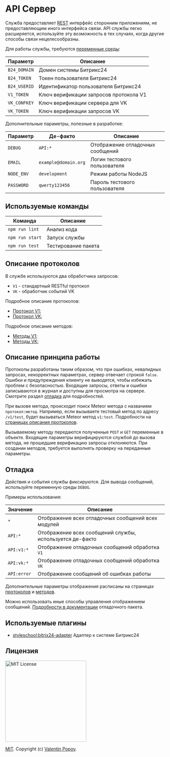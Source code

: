 # API Сервер

Служба предоставляет
[REST](https://ru.wikipedia.org/wiki/REST)
интерфейс сторонним приложениям, не предоставляющим иного
интерфейса связи.
API службы легко расширяется, используйте эту возможность в тех
случаях, когда другие способы связи нецелесообразны.

Для работы службы, требуются
[переменные среды](https://ru.wikipedia.org/wiki/%D0%9F%D0%B5%D1%80%D0%B5%D0%BC%D0%B5%D0%BD%D0%BD%D0%B0%D1%8F_%D1%81%D1%80%D0%B5%D0%B4%D1%8B):

| Параметр      | Описание                                |
| ------------- | --------------------------------------- |
| `B24_DOMAIN`  | Домен системы Битрикс24                 |
| `B24_TOKEN`   | Токен пользователя Битрикс24            |
| `B24_USERID`  | Идентификатор пользователя Битрикс24    |
| `V1_TOKEN`    | Ключ верификации запросов протокола V1  |
| `VK_CONFKEY`  | Ключ верификации сервера для VK         |
| `VK_TOKEN`    | Ключ верификации запросов VK            |

Дополнительные параметры, полезные в разработке:

| Параметр    | Де-факто              | Описание                          |
| ----------- | --------------------- | --------------------------------- |
| `DEBUG`     | `API:*`               | Отображение отладочных сообщений  |
| `EMAIL`     | `example@domain.org`  | Логин тестового пользователя      |
| `NODE_ENV`  | `development`         | Режим работы NodeJS               |
| `PASSWORD`  | `qwerty123456`        | Пароль тестового пользователя     |

## Используемые команды

| Команда         | Описание            |
| --------------- | ------------------- |
| `npm run lint`  | Анализ кода         |
| `npm run start` | Запуск службы       |
| `npm run test`  | Тестирование пакета |

## Описание протоколов

В службе используются два обработчика запросов:

* `V1` - стандартный RESTful протокол
* `VK` - обработчик событий VK

Подробное описание протоколов:

* [Протокол V1](server/routes/v1/README.md);
* [Протокол VK](server/routes/vk/README.md);

Подробное описание методов:

* [Методы V1](server/methods/v1/README.md);
* [Методы VK](server/methods/vk/README.md);

## Описание принципа работы

Протоколы разработаны таким образом, что при ошибках, невалидных
запросах, некорректных параметрах, сервер отвечает строкой `false`.
Ошибки и предупреждения клиенту не выводятся, чтобы избежать проблем
с безопасностью.
Входящие запросы, ответы и ошибки записываются в журнал и доступны для
просмотра на сервере.
Смотрите раздел
[отладка](#%D0%9E%D1%82%D0%BB%D0%B0%D0%B4%D0%BA%D0%B0)
для подробностей.

При вызове метода, происходит поиск Meteor метода с
названием `протокол:метод`.
Например, если вызываете тестовый метод по адресу `/v1/test`,
будет вызываться Meteor метод `v1:test`.
Подробности на
[страницах описания протоколов](#%D0%9E%D0%BF%D0%B8%D1%81%D0%B0%D0%BD%D0%B8%D0%B5-%D0%BF%D1%80%D0%BE%D1%82%D0%BE%D0%BA%D0%BE%D0%BB%D0%BE%D0%B2).

Вызываемому методу передаются полученные `POST` и `GET`
переменные в объекте.
Входящие параметры верифицируются службой до вызова метода,
не прошедшие верификацию запросы отклоняются.
При создании методов, требуется выполнять проверку на
переданные параметры.

## Отладка

Действия и события службы фиксируются.
Для вывода сообщений, используйте переменную среды `DEBUG`.

Примеры использования:

| Значение    | Описание                                                  |
| ----------- | --------------------------------------------------------- |
| `*`         | Отображение всех отладочных сообщений всех модулей        |
| `API:*`     | Отображение всех сообщений службы, используется де-факто  |
| `API:v1:*`  | Отображение отладочных сообщений обработка `V1`           |
| `API:vk:*`  | Отображение отладочных сообщений обработка `VK`           |
| `API:error` | Отображение сообщений об ошибках работы                   |

Дополнительные параметры отображения расписаны на страницах
[протоколов](#%D0%9E%D0%BF%D0%B8%D1%81%D0%B0%D0%BD%D0%B8%D0%B5-%D0%BF%D1%80%D0%BE%D1%82%D0%BE%D0%BA%D0%BE%D0%BB%D0%BE%D0%B2)
и
[методов](#%D0%9E%D0%BF%D0%B8%D1%81%D0%B0%D0%BD%D0%B8%D0%B5-%D0%BF%D1%80%D0%BE%D1%82%D0%BE%D0%BA%D0%BE%D0%BB%D0%BE%D0%B2).

Можно использовать иные способы управления отображением сообщений.
[Подробности в документации](https://github.com/visionmedia/debug#readme)
отладочного пакета.

## Используемые плагины

* [styleschool:bitrix24-adapter](https://git.styleschool.ru/meteorjs/bitrix24-adapter)
Адаптер к системе Битрикс24

## Лицензия

<img width="256px" alt="MIT License" src="https://raw.githubusercontent.com/valentineus/valentineus.github.io/master/assets/images/7d05cad0-d553-42c7-be1f-7007926ba720.png" />

[MIT](LICENSE.txt).
Copyright (c)
[Valentin Popov](https://valentineus.link/).
